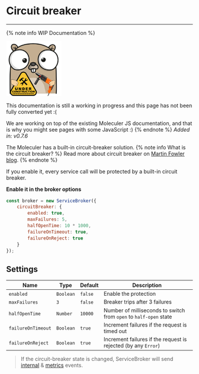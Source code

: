 # Circuit breaker

---

{% note info WIP Documentation %}

<img src="assets/under_construction.png" width=150/>

This documentation is still a working in progress and this page has not been fully converted yet :(

We are working on top of the existing Moleculer JS documentation, and that is why you might see pages with some JavaScript :)
{% endnote %}
_Added in: v0.7.6_

The Moleculer has a built-in circuit-breaker solution.
{% note info What is the circuit breaker? %}
Read more about circuit breaker on [Martin Fowler blog](https://martinfowler.com/bliki/CircuitBreaker.html).
{% endnote %}

If you enable it, every service call will be protected by a built-in circuit breaker.

**Enable it in the broker options**

```js
const broker = new ServiceBroker({
    circuitBreaker: {
        enabled: true,
        maxFailures: 5,
        halfOpenTime: 10 * 1000,
        failureOnTimeout: true,
        failureOnReject: true
    }
});
```

## Settings

| Name               | Type      | Default | Description                                                       |
| ------------------ | --------- | ------- | ----------------------------------------------------------------- |
| `enabled`          | `Boolean` | `false` | Enable the protection                                             |
| `maxFailures`      | `3`       | `false` | Breaker trips after 3 failures                                    |
| `halfOpenTime`     | `Number`  | `10000` | Number of milliseconds to switch from `open` to `half-open` state |
| `failureOnTimeout` | `Boolean` | `true`  | Increment failures if the request is timed out                    |
| `failureOnReject`  | `Boolean` | `true`  | Increment failures if the request is rejected (by any `Error`)    |

> If the circuit-breaker state is changed, ServiceBroker will send [internal](broker.html#Internal-events) & [metrics](metrics.html#Circuit-breaker-events) events.
